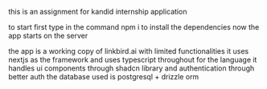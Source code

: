 this is an assignment for kandid internship application

to start first type in the command npm i to install the dependencies
now the app starts on the server

the app is a working copy of linkbird.ai with limited functionalities 
it uses nextjs as the framework and uses typescript throughout for the language
it handles ui components through shadcn library and authentication through better auth
the database used is postgresql + drizzle orm